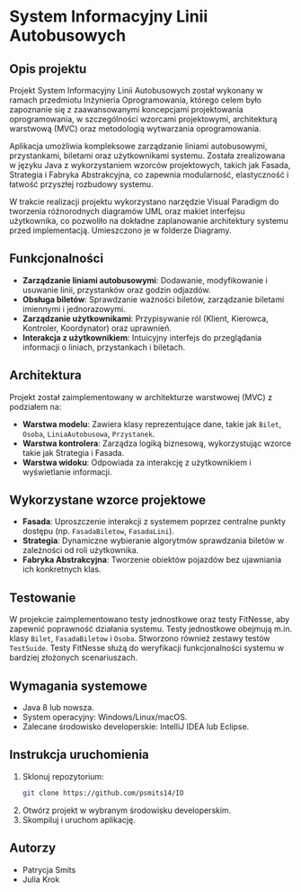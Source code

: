 # System Informacyjny Linii Autobusowych

## Opis projektu

Projekt System Informacyjny Linii Autobusowych został wykonany w ramach przedmiotu Inżynieria Oprogramowania, którego celem było zapoznanie się z zaawansowanymi koncepcjami projektowania oprogramowania, w szczególności wzorcami projektowymi, architekturą warstwową (MVC) oraz metodologią wytwarzania oprogramowania.

Aplikacja umożliwia kompleksowe zarządzanie liniami autobusowymi, przystankami, biletami oraz użytkownikami systemu. Została zrealizowana w języku Java z wykorzystaniem wzorców projektowych, takich jak Fasada, Strategia i Fabryka Abstrakcyjna, co zapewnia modularność, elastyczność i łatwość przyszłej rozbudowy systemu.

W trakcie realizacji projektu wykorzystano narzędzie Visual Paradigm do tworzenia różnorodnych diagramów UML oraz makiet interfejsu użytkownika, co pozwoliło na dokładne zaplanowanie architektury systemu przed implementacją. Umieszczono je w folderze Diagramy.
## Funkcjonalności

- **Zarządzanie liniami autobusowymi**: Dodawanie, modyfikowanie i usuwanie linii, przystanków oraz godzin odjazdów.
- **Obsługa biletów**: Sprawdzanie ważności biletów, zarządzanie biletami imiennymi i jednorazowymi.
- **Zarządzanie użytkownikami**: Przypisywanie ról (Klient, Kierowca, Kontroler, Koordynator) oraz uprawnień.
- **Interakcja z użytkownikiem**: Intuicyjny interfejs do przeglądania informacji o liniach, przystankach i biletach.

## Architektura

Projekt został zaimplementowany w architekturze warstwowej (MVC) z podziałem na:
- **Warstwa modelu**: Zawiera klasy reprezentujące dane, takie jak `Bilet`, `Osoba`, `LiniaAutobusowa`, `Przystanek`.
- **Warstwa kontrolera**: Zarządza logiką biznesową, wykorzystując wzorce takie jak Strategia i Fasada.
- **Warstwa widoku**: Odpowiada za interakcję z użytkownikiem i wyświetlanie informacji.

## Wykorzystane wzorce projektowe

- **Fasada**: Uproszczenie interakcji z systemem poprzez centralne punkty dostępu (np. `FasadaBiletow`, `FasadaLini`).
- **Strategia**: Dynamiczne wybieranie algorytmów sprawdzania biletów w zależności od roli użytkownika.
- **Fabryka Abstrakcyjna**: Tworzenie obiektów pojazdów bez ujawniania ich konkretnych klas.

## Testowanie

W projekcie zaimplementowano testy jednostkowe oraz testy FitNesse, aby zapewnić poprawność działania systemu. Testy jednostkowe obejmują m.in. klasy `Bilet`, `FasadaBiletow` i `Osoba`. Stworzono również zestawy testów `TestSuide`. Testy FitNesse służą do weryfikacji funkcjonalności systemu w bardziej złożonych scenariuszach.

## Wymagania systemowe

- Java 8 lub nowsza.
- System operacyjny: Windows/Linux/macOS.
- Zalecane środowisko developerskie: IntelliJ IDEA lub Eclipse.

## Instrukcja uruchomienia

1. Sklonuj repozytorium:
   ```bash
   git clone https://github.com/psmits14/IO
   ```
2. Otwórz projekt w wybranym środowisku developerskim.
3. Skompiluj i uruchom aplikację.

## Autorzy
- Patrycja Smits
- Julia Krok
